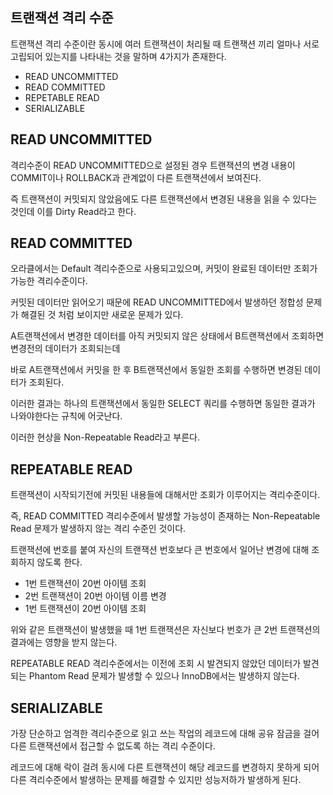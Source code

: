 ## 트랜잭션 격리 수준

트랜잭션 격리 수준이란 동시에 여러 트랜잭션이 처리될 때 트랜잭션 끼리 얼마나 서로 고립되어 있는지를 나타내는 것을 말하며 4가지가 존재한다.

- READ UNCOMMITTED
- READ COMMITTED
- REPETABLE READ
- SERIALIZABLE



## READ UNCOMMITTED

격리수준이 READ UNCOMMITTED으로 설정된 경우 트랜잭션의 변경 내용이 COMMIT이나 ROLLBACK과 관계없이 다른 트랜잭션에서 보여진다.

즉 트랜잭션이 커밋되지 않았음에도 다른 트랜잭션에서 변경된 내용을 읽을 수 있다는 것인데 이를 Dirty Read라고 한다.



## READ COMMITTED

오라클에서는 Default 격리수준으로 사용되고있으며, 커밋이 완료된 데이터만 조회가 가능한 격리수준이다.

커밋된 데이터만 읽어오기 때문에 READ UNCOMMITTED에서 발생하던 정합성 문제가 해결된 것 처럼 보이지만 새로운 문제가 있다.

A트랜잭션에서 변경한 데이터를 아직 커밋되지 않은 상태에서 B트랜잭션에서 조회하면 변경전의 데이터가 조회되는데

바로 A트랜잭션에서 커밋을 한 후 B트랜잭션에서 동일한 조회를 수행하면 변경된 데이터가 조회된다.

이러한 결과는 하나의 트랜잭션에서 동일한 SELECT 쿼리를 수행하면 동일한 결과가 나와야한다는 규칙에 어긋난다.

이러한 현상을 Non-Repeatable Read라고 부른다.



## REPEATABLE READ

트랜잭션이 시작되기전에 커밋된 내용들에 대해서만 조회가 이루어지는 격리수준이다.

즉, READ COMMITTED 격리수준에서 발생할 가능성이 존재하는 Non-Repeatable Read 문제가 발생하지 않는 격리 수준인 것이다.

트랜잭션에 번호를 붙여 자신의 트랜잭션 번호보다 큰 번호에서 일어난 변경에 대해 조회하지 않도록 한다.

- 1번 트랜잭션이 20번 아이템 조회
- 2번 트랜잭션이 20번 아이템 이름 변경
- 1번 트랜잭션이 20번 아이템 조회

위와 같은 트랜잭션이 발생했을 때 1번 트랜잭션은 자신보다 번호가 큰 2번 트랜잭션의 결과에는 영향을 받지 않는다.

REPEATABLE READ 격리수준에서는 이전에 조회 시 발견되지 않았던 데이터가 발견되는 Phantom Read 문제가 발생할 수 있으나 InnoDB에서는 발생하지 않는다.



## SERIALIZABLE

가장 단순하고 엄격한 격리수준으로 읽고 쓰는 작업의 레코드에 대해 공유 잠금을 걸어 다른 트랜잭션에서 접근할 수 없도록 하는 격리 수준이다.

레코드에 대해 락이 걸려 동시에 다른 트랜잭션이 해당 레코드를 변경하지 못하게 되어 다른 격리수준에서 발생하는 문제를 해결할 수 있지만 성능저하가 발생하게 된다.